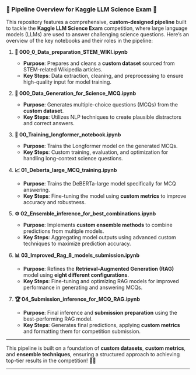 
### 🌟 Pipeline Overview for Kaggle LLM Science Exam 🚀

This repository features a comprehensive, **custom-designed pipeline** built to tackle the **Kaggle LLM Science Exam** competition, where large language models (LLMs) are used to answer challenging science questions. Here’s an overview of the key notebooks and their roles in the pipeline:

1. **📂 000_0_Data_preparation_STEM_WIKI.ipynb**
   - **Purpose**: Prepares and cleans a **custom dataset** sourced from STEM-related Wikipedia articles.
   - **Key Steps**: Data extraction, cleaning, and preprocessing to ensure high-quality input for model training.

2. **🧠 000_Data_Generation_for_Science_MCQ.ipynb**
   - **Purpose**: Generates multiple-choice questions (MCQs) from the **custom dataset**.
   - **Key Steps**: Utilizes NLP techniques to create plausible distractors and correct answers.

3. **🔬 00_Training_longformer_notebook.ipynb**
   - **Purpose**: Trains the Longformer model on the generated MCQs.
   - **Key Steps**: Custom training, evaluation, and optimization for handling long-context science questions.

4. **📈 01_Deberta_large_MCQ_training.ipynb**
   - **Purpose**: Trains the DeBERTa-large model specifically for MCQ answering.
   - **Key Steps**: Fine-tuning the model using **custom metrics** to improve accuracy and robustness.

5. **⚙️ 02_Ensemble_inference_for_best_combinations.ipynb**
   - **Purpose**: Implements **custom ensemble methods** to combine predictions from multiple models.
   - **Key Steps**: Aggregating model outputs using advanced custom techniques to maximize prediction accuracy.

6. **📊 03_Improved_Rag_8_models_submission.ipynb**
   - **Purpose**: Refines the **Retrieval-Augmented Generation (RAG)** model using **eight different configurations**.
   - **Key Steps**: Fine-tuning and optimizing RAG models for improved performance in generating and answering MCQs.

7. **🏆 04_Submission_inference_for_MCQ_RAG.ipynb**
   - **Purpose**: Final inference and **submission preparation** using the best-performing RAG model.
   - **Key Steps**: Generates final predictions, applying **custom metrics** and formatting them for competition submission.

---

This pipeline is built on a foundation of **custom datasets**, **custom metrics**, and **ensemble techniques**, ensuring a structured approach to achieving top-tier results in the competition! 🎯💡

---
